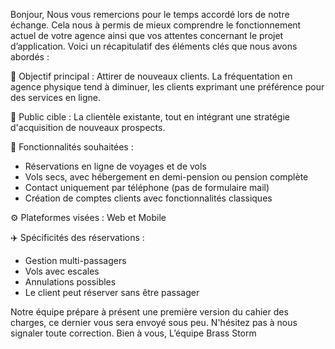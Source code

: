 Bonjour,
Nous vous remercions pour le temps accordé lors de notre échange. Cela nous à permis de mieux comprendre le fonctionnement actuel de votre agence ainsi que vos attentes concernant le projet d’application.
Voici un récapitulatif des éléments clés que nous avons abordés :

🎯 Objectif principal : Attirer de nouveaux clients. La fréquentation en agence physique tend à diminuer, les clients exprimant une préférence pour des services en ligne.

👥 Public cible : La clientèle existante, tout en intégrant une stratégie d'acquisition de nouveaux prospects.

📲 Fonctionnalités souhaitées :
- Réservations en ligne de voyages et de vols
- Vols secs, avec hébergement en demi-pension ou pension complète
- Contact uniquement par téléphone (pas de formulaire mail)
- Création de comptes clients avec fonctionnalités classiques

⚙️ Plateformes visées : Web et Mobile

✈️ Spécificités des réservations :
- Gestion multi-passagers
- Vols avec escales
- Annulations possibles
- Le client peut réserver sans être passager

Notre équipe prépare à présent une première version du cahier des charges, ce dernier vous sera envoyé sous peu.
N'hésitez pas à nous signaler toute correction.
Bien à vous,
L’équipe Brass Storm